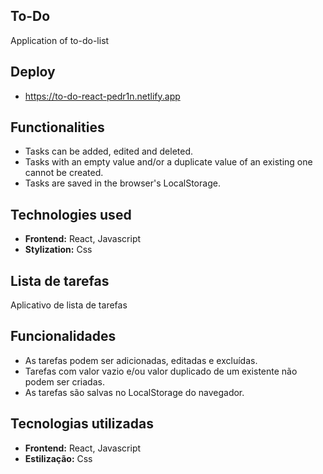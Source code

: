 <div>
  
## To-Do
Application of to-do-list

## Deploy
- https://to-do-react-pedr1n.netlify.app

## Functionalities
- Tasks can be added, edited and deleted.
- Tasks with an empty value and/or a duplicate value of an existing one cannot be created.
- Tasks are saved in the browser's LocalStorage.

## Technologies used
- **Frontend:** React, Javascript
- **Stylization:** Css
</div>

<div>
  
## Lista de tarefas
Aplicativo de lista de tarefas
  
## Funcionalidades
- As tarefas podem ser adicionadas, editadas e excluídas.
- Tarefas com valor vazio e/ou valor duplicado de um existente não podem ser criadas.
- As tarefas são salvas no LocalStorage do navegador.

## Tecnologias utilizadas
- **Frontend:** React, Javascript
- **Estilização:** Css
</div>



